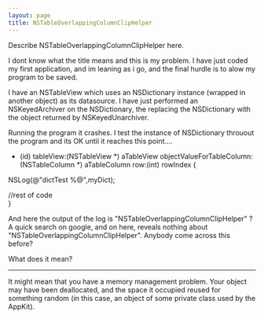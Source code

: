 ```yaml
---
layout: page
title: NSTableOverlappingColumnClipHelper
---
```



Describe NSTableOverlappingColumnClipHelper here.

I dont know what the title means and this is my problem. 
I have just coded my first application, and im leaning as i go, and the final hurdle is to alow my program to be saved.

I have an NSTableView which uses an NSDictionary instance  (wrapped in another object) as its datasource.
I have just performed an NSKeyedArchiver on the NSDictionary, the replacing the  NSDictionary  with the object returned by NSKeyedUnarchiver.

Running the program it crashes. I test the instance of NSDictionary throuout the program and its OK until it reaches this point....

- (id) tableView:(NSTableView *) aTableView
objectValueForTableColumn:(NSTableColumn *) aTableColumn
			 row:(int) rowIndex
{ 

NSLog(@"dictTest %@",myDict);

//rest of code	
}

And here the output of the log is "NSTableOverlappingColumnClipHelper" ?
A quick search on google, and on here, reveals nothing about "NSTableOverlappingColumnClipHelper". Anybody come across this before?

What does it mean?

----

It might mean that you have a memory management problem.  Your object may have been deallocated, and the space it occupied reused for something random (in this case, an object of some private class used by the AppKit).

